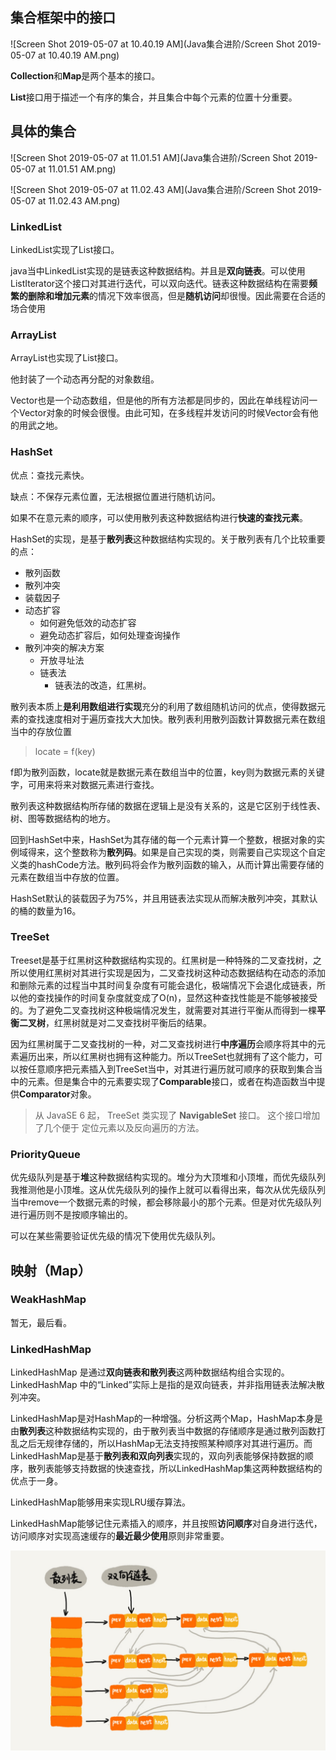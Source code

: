 

## 集合框架中的接口

![Screen Shot 2019-05-07 at 10.40.19 AM](Java集合进阶/Screen Shot 2019-05-07 at 10.40.19 AM.png)



**Collection**和**Map**是两个基本的接口。

**List**接口用于描述一个有序的集合，并且集合中每个元素的位置十分重要。



## 具体的集合

![Screen Shot 2019-05-07 at 11.01.51 AM](Java集合进阶/Screen Shot 2019-05-07 at 11.01.51 AM.png)



![Screen Shot 2019-05-07 at 11.02.43 AM](Java集合进阶/Screen Shot 2019-05-07 at 11.02.43 AM.png)



### LinkedList

LinkedList实现了List接口。

java当中LinkedList实现的是链表这种数据结构。并且是**双向链表**。可以使用ListIterator这个接口对其进行迭代，可以双向迭代。链表这种数据结构在需要**频繁的删除和增加元素**的情况下效率很高，但是**随机访问**却很慢。因此需要在合适的场合使用

### ArrayList

ArrayList也实现了List接口。

他封装了一个动态再分配的对象数组。

Vector也是一个动态数组，但是他的所有方法都是同步的，因此在单线程访问一个Vector对象的时候会很慢。由此可知，在多线程并发访问的时候Vector会有他的用武之地。

### HashSet

优点：查找元素快。

缺点：不保存元素位置，无法根据位置进行随机访问。

如果不在意元素的顺序，可以使用散列表这种数据结构进行**快速的查找元素**。

HashSet的实现，是基于**散列表**这种数据结构实现的。关于散列表有几个比较重要的点：

* 散列函数
* 散列冲突
* 装载因子
* 动态扩容
  * 如何避免低效的动态扩容
  * 避免动态扩容后，如何处理查询操作
* 散列冲突的解决方案
  * 开放寻址法
  * 链表法
    * 链表法的改造，红黑树。

散列表本质上**是利用数组进行实现**充分的利用了数组随机访问的优点，使得数据元素的查找速度相对于遍历查找大大加快。散列表利用散列函数计算数据元素在数组当中的存放位置

> locate = f(key)

f即为散列函数，locate就是数据元素在数组当中的位置，key则为数据元素的关键字，可用来将来对数据元素进行查找。

散列表这种数据结构所存储的数据在逻辑上是没有关系的，这是它区别于线性表、树、图等数据结构的地方。

回到HashSet中来，HashSet为其存储的每一个元素计算一个整数，根据对象的实例域得来，这个整数称为**散列码**。如果是自己实现的类，则需要自己实现这个自定义类的hashCode方法。散列码将会作为散列函数的输入，从而计算出需要存储的元素在数组当中存放的位置。

HashSet默认的装载因子为75%，并且用链表法实现从而解决散列冲突，其默认的桶的数量为16。

### TreeSet

Treeset是基于红黑树这种数据结构实现的。红黑树是一种特殊的二叉查找树，之所以使用红黑树对其进行实现是因为，二叉查找树这种动态数据结构在动态的添加和删除元素的过程当中其时间复杂度有可能会退化，极端情况下会退化成链表，所以他的查找操作的时间复杂度就变成了O(n)，显然这种查找性能是不能够被接受的。为了避免二叉查找树这种极端情况发生，就需要对其进行平衡从而得到一棵**平衡二叉树**，红黑树就是对二叉查找树平衡后的结果。

因为红黑树属于二叉查找树的一种，对二叉查找树进行**中序遍历**会顺序将其中的元素遍历出来，所以红黑树也拥有这种能力。所以TreeSet也就拥有了这个能力，可以按任意顺序把元素插入到TreeSet当中，对其进行遍历就可顺序的获取到集合当中的元素。但是集合中的元素要实现了**Comparable**接口，或者在构造函数当中提供**Comparator**对象。

> 从 JavaSE 6 起， TreeSet 类实现了 **NavigableSet** 接口。 这个接口增加了几个便于
> 定位元素以及反向遍历的方法。

### PriorityQueue

优先级队列是基于**堆**这种数据结构实现的。堆分为大顶堆和小顶堆，而优先级队列我推测他是小顶堆。这从优先级队列的操作上就可以看得出来，每次从优先级队列当中remove一个数据元素的时候，都会移除最小的那个元素。但是对优先级队列进行遍历则不是按顺序输出的。

可以在某些需要验证优先级的情况下使用优先级队列。



## 映射（Map）

### WeakHashMap

暂无，最后看。

### LinkedHashMap

LinkedHashMap 是通过**双向链表和散列表**这两种数据结构组合实现的。LinkedHashMap 中的“Linked”实际上是指的是双向链表，并非指用链表法解决散列冲突。

LinkedHashMap是对HashMap的一种增强。分析这两个Map，HashMap本身是由**散列表**这种数据结构实现的，由于散列表当中数据的存储顺序是通过散列函数打乱之后无规律存储的，所以HashMap无法支持按照某种顺序对其进行遍历。而LinkedHashMap是基于**散列表和双向列表**实现的，双向列表能够保持数据的顺序，散列表能够支持数据的快速查找，所以LinkedHashMap集这两种数据结构的优点于一身。

LinkedHashMap能够用来实现LRU缓存算法。

LinkedHashMap能够记住元素插入的顺序，并且按照**访问顺序**对自身进行迭代，访问顺序对实现高速缓存的**最近最少使用**原则非常重要。

![image-20190510140932088](Java集合进阶/image-20190510140932088.png)







